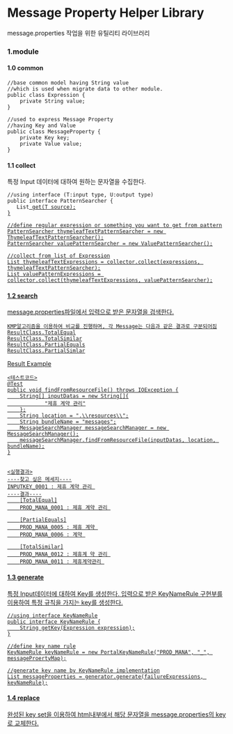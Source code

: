 # Message Property Helper Library
message.properties 작업을 위한 유틸리티 라이브러리

### 1.module

#### 1.0 common
<pre><code>//base common model having String value 
//which is used when migrate data to other module.
public class Expression {
    private String value;
}
</code></pre>
<pre><code>//used to express Message Property
//having Key and Value
public class MessageProperty {
    private Key key;
    private Value value;
}
</code></pre>

#### 1.1 collect
특정 Input 데이터에 대하여 원하는 문자열을 수집한다.
<pre><code>//using interface (T:input type, U:output type)
public interface PatternSearcher<T, U> {
   List<U> get(T source);
}
</code></pre>
<pre><code>//define regular expression or something you want to get from pattern
PatternSearcher<Expression, Expression> thymeleafTextPatternSearcher = new ThymeleafTextPatternSearcher();
PatternSearcher<Expression, Expression> valuePatternSearcher = new ValuePatternSearcher();
</code></pre>
<pre><code>//collect from list of Expression
List<Expression> thymeleafTextExpressions = collector.collect(expressions, thymeleafTextPatternSearcher);
List<Expression> valuePatternExpressions = collector.collect(thymeleafTextExpressions, valuePatternSearcher);
</code></pre>

#### 1.2 search
message.properties파일에서 입력으로 받은 문자열을 검색한다.
<pre><code>KMP알고리즘을 이용하여 비교를 진행하며, 각 Message는 다음과 같은 결과로 구분되어짐
ResultClass.TotalEqual
ResultClass.TotalSimilar
ResultClass.PartialEquals
ResultClass.PartialSimlar
</code></pre>

Result Example
<pre><code><테스트코드>
@Test
public void findFromResourceFile() throws IOException {
    String[] inputDatas = new String[]{
            "제휴 계약 관리"
    };
    String location = ".\\resources\\";
    String bundleName = "messages";
    MessageSearchManager messageSearchManager = new MessageSearchManager();
    messageSearchManager.findFromResourceFile(inputDatas, location, bundleName);
}
</code></pre>
<pre><code>
<실행결과>
----찾고 싶은 메세지----
INPUTKEY_0001 : 제휴 계약 관리 
----결과----
	[TotalEqual]
	PROD_MANA_0001 : 제휴 계약 관리 

	[PartialEquals]
	PROD_MANA_0005 : 제휴 계약 
	PROD_MANA_0006 : 계약 

	[TotalSimilar]
	PROD_MANA_0012 : 제휴계 약 관리 
	PROD_MANA_0011 : 제휴계약관리 
</code></pre>

#### 1.3 generate
특정 Input데이터에 대하여 Key를 생성한다. 입력으로 받은 KeyNameRule 구현부를 이용하여 특정 규칙을 가지는 key를 생성한다.
<pre><code>//using interface KeyNameRule
public interface KeyNameRule {
    String getKey(Expression expression);
}
</code></pre>
<pre><code>//define key name rule
KeyNameRule keyNameRule = new PortalKeyNameRule("PROD_MANA", "_", messageProertyMap);
</code></pre>
<pre><code>//generate key name by KeyNameRule implementation
List<MessageProperty> messageProperties = generator.generate(failureExpressions, keyNameRule);
</code></pre>

#### 1.4 replace
완성된 key set을 이용하여 html내부에서 해당 문자열을 message.properties의 key로 교체한다.

